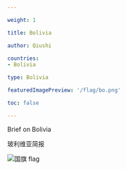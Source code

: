 ```yaml
---

weight: 1

title: Bolivia

author: Qiushi 

countries: 
- Bolivia

type: Bolivia

featuredImagePreview: '/flag/bo.png'

toc: false 

---
```


Brief on Bolivia

玻利维亚简报 

<!--more-->

![国旗 flag](/flag/bo.png)
